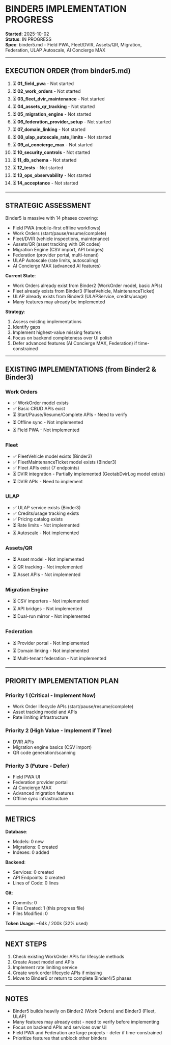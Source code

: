 # BINDER5 IMPLEMENTATION PROGRESS

**Started**: 2025-10-02  
**Status**: IN PROGRESS  
**Spec**: binder5.md - Field PWA, Fleet/DVIR, Assets/QR, Migration, Federation, ULAP Autoscale, AI Concierge MAX  

---

## EXECUTION ORDER (from binder5.md)

1. ⏳ **01_field_pwa** - Not started
2. ⏳ **02_work_orders** - Not started
3. ⏳ **03_fleet_dvir_maintenance** - Not started
4. ⏳ **04_assets_qr_tracking** - Not started
5. ⏳ **05_migration_engine** - Not started
6. ⏳ **06_federation_provider_setup** - Not started
7. ⏳ **07_domain_linking** - Not started
8. ⏳ **08_ulap_autoscale_rate_limits** - Not started
9. ⏳ **09_ai_concierge_max** - Not started
10. ⏳ **10_security_controls** - Not started
11. ⏳ **11_db_schema** - Not started
12. ⏳ **12_tests** - Not started
13. ⏳ **13_ops_observability** - Not started
14. ⏳ **14_acceptance** - Not started

---

## STRATEGIC ASSESSMENT

Binder5 is massive with 14 phases covering:
- Field PWA (mobile-first offline workflows)
- Work Orders (start/pause/resume/complete)
- Fleet/DVIR (vehicle inspections, maintenance)
- Assets/QR (asset tracking with QR codes)
- Migration Engine (CSV import, API bridges)
- Federation (provider portal, multi-tenant)
- ULAP Autoscale (rate limits, autoscaling)
- AI Concierge MAX (advanced AI features)

**Current State**:
- Work Orders already exist from Binder2 (WorkOrder model, basic APIs)
- Fleet already exists from Binder3 (FleetVehicle, MaintenanceTicket)
- ULAP already exists from Binder3 (ULAPService, credits/usage)
- Many features may already be implemented

**Strategy**:
1. Assess existing implementations
2. Identify gaps
3. Implement highest-value missing features
4. Focus on backend completeness over UI polish
5. Defer advanced features (AI Concierge MAX, Federation) if time-constrained

---

## EXISTING IMPLEMENTATIONS (from Binder2 & Binder3)

### Work Orders
- ✅ WorkOrder model exists
- ✅ Basic CRUD APIs exist
- ⏳ Start/Pause/Resume/Complete APIs - Need to verify
- ⏳ Offline sync - Not implemented
- ⏳ Field PWA - Not implemented

### Fleet
- ✅ FleetVehicle model exists (Binder3)
- ✅ FleetMaintenanceTicket model exists (Binder3)
- ✅ Fleet APIs exist (7 endpoints)
- ⏳ DVIR integration - Partially implemented (GeotabDvirLog model exists)
- ⏳ DVIR APIs - Need to implement

### ULAP
- ✅ ULAP service exists (Binder3)
- ✅ Credits/usage tracking exists
- ✅ Pricing catalog exists
- ⏳ Rate limits - Not implemented
- ⏳ Autoscale - Not implemented

### Assets/QR
- ⏳ Asset model - Not implemented
- ⏳ QR tracking - Not implemented
- ⏳ Asset APIs - Not implemented

### Migration Engine
- ⏳ CSV importers - Not implemented
- ⏳ API bridges - Not implemented
- ⏳ Dual-run mirror - Not implemented

### Federation
- ⏳ Provider portal - Not implemented
- ⏳ Domain linking - Not implemented
- ⏳ Multi-tenant federation - Not implemented

---

## PRIORITY IMPLEMENTATION PLAN

### Priority 1 (Critical - Implement Now)
- Work Order lifecycle APIs (start/pause/resume/complete)
- Asset tracking model and APIs
- Rate limiting infrastructure

### Priority 2 (High Value - Implement if Time)
- DVIR APIs
- Migration engine basics (CSV import)
- QR code generation/scanning

### Priority 3 (Future - Defer)
- Field PWA UI
- Federation provider portal
- AI Concierge MAX
- Advanced migration features
- Offline sync infrastructure

---

## METRICS

**Database**:
- Models: 0 new
- Migrations: 0 created
- Indexes: 0 added

**Backend**:
- Services: 0 created
- API Endpoints: 0 created
- Lines of Code: 0 lines

**Git**:
- Commits: 0
- Files Created: 1 (this progress file)
- Files Modified: 0

**Token Usage**: ~64k / 200k (32% used)

---

## NEXT STEPS

1. Check existing WorkOrder APIs for lifecycle methods
2. Create Asset model and APIs
3. Implement rate limiting service
4. Create work order lifecycle APIs if missing
5. Move to Binder6 or return to complete Binder4/5 phases

---

## NOTES

- Binder5 builds heavily on Binder2 (Work Orders) and Binder3 (Fleet, ULAP)
- Many features may already exist - need to verify before implementing
- Focus on backend APIs and services over UI
- Field PWA and Federation are large projects - defer if time-constrained
- Prioritize features that unblock other binders


